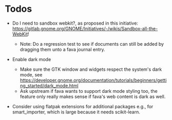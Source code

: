 # Todos

- Do I need to sandbox webkit?, as proposed in this initiative:
  https://gitlab.gnome.org/GNOME/Initiatives/-/wikis/Sandbox-all-the-WebKit!

  - Note: Do a regression test to see if documents can still be added
    by dragging them unto a fava journal entry.

- Enable dark mode

  - Make sure the GTK window and widgets respect the system's dark mode,
    see https://developer.gnome.org/documentation/tutorials/beginners/getting_started/dark_mode.html
  - Ask upstream if fava wants to support dark mode styling too,
    the feature only really makes sense if fava's web content is dark as well.

- Consider using flatpak extensions for additional packages
  e.g., for smart_importer, which is large because it needs scikit-learn.
